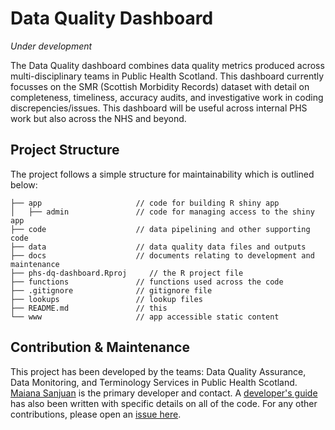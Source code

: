 # Data Quality Dashboard

*Under development* 

The Data Quality dashboard combines data quality metrics produced across multi-disciplinary teams in Public Health Scotland. This dashboard currently focusses on the SMR (Scottish Morbidity Records) dataset with detail on completeness, timeliness, accuracy audits, and investigative work in coding discrepencies/issues. This dashboard will be useful across internal PHS work but also across the NHS and beyond. 

## Project Structure

The project follows a simple structure for maintainability which is outlined below:

```
├── app                     // code for building R shiny app
│   ├── admin               // code for managing access to the shiny app
├── code                    // data pipelining and other supporting code 
├── data                    // data quality data files and outputs
├── docs                    // documents relating to development and maintenance
├── phs-dq-dashboard.Rproj     // the R project file
├── functions               // functions used across the code
├── .gitignore              // gitignore file
├── lookups                 // lookup files
├── README.md               // this
└── www                     // app accessible static content
```

## Contribution & Maintenance

This project has been developed by the teams: Data Quality Assurance, Data Monitoring, and Terminology Services in Public Health Scotland. [Maiana Sanjuan](https://github.com/maiana-sanjuan) is the primary developer and contact. A [developer's guide](https://github.com/Public-Health-Scotland/dqa_dashboard/blob/main/docs/development_guide.Rmd) has also been written with specific details on all of the code. For any other contributions, please open an [issue here](https://github.com/Public-Health-Scotland/dqa_dashboard/issues/new). 
